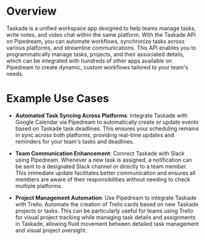 # Overview

Taskade is a unified workspace app designed to help teams manage tasks, write notes, and video chat within the same platform. With the Taskade API on Pipedream, you can automate workflows, synchronize tasks across various platforms, and streamline communications. This API enables you to programmatically manage tasks, projects, and their associated details, which can be integrated with hundreds of other apps available on Pipedream to create dynamic, custom workflows tailored to your team's needs.

# Example Use Cases

- **Automated Task Syncing Across Platforms**: Integrate Taskade with Google Calendar via Pipedream to automatically create or update events based on Taskade task deadlines. This ensures your scheduling remains in sync across both platforms, providing real-time updates and reminders for your team's tasks and deadlines.

- **Team Communication Enhancement**: Connect Taskade with Slack using Pipedream. Whenever a new task is assigned, a notification can be sent to a designated Slack channel or directly to a team member. This immediate update facilitates better communication and ensures all members are aware of their responsibilities without needing to check multiple platforms.

- **Project Management Automation**: Use Pipedream to integrate Taskade with Trello. Automate the creation of Trello cards based on new Taskade projects or tasks. This can be particularly useful for teams using Trello for visual project tracking while managing task details and assignments in Taskade, allowing fluid movement between detailed task management and visual project oversight.
